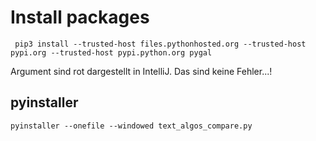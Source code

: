 # Install packages

```
 pip3 install --trusted-host files.pythonhosted.org --trusted-host pypi.org --trusted-host pypi.python.org pygal
```

Argument sind rot dargestellt in IntelliJ. Das sind keine Fehler...!


## pyinstaller
```
pyinstaller --onefile --windowed text_algos_compare.py
```
